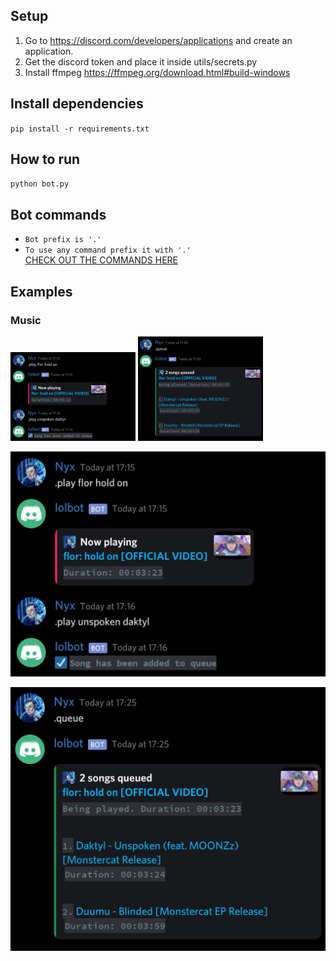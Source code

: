 ## Setup
1. Go to https://discord.com/developers/applications and create an application.  
2. Get the discord token and place it inside utils/secrets.py
3. Install ffmpeg https://ffmpeg.org/download.html#build-windows

## Install dependencies
`pip install -r requirements.txt`

## How to run
`python bot.py`

## Bot commands

* `Bot prefix is '.'`
* `To use any command prefix it with '.'`  
[CHECK OUT THE COMMANDS HERE](./COMMANDS.md)

## Examples

### Music

<img src="imgs/play.jpg" width="200"/> <img src="imgs/q.jpg" width="200"/>

![rename](imgs/play.jpg)


![](imgs/q.jpg)
